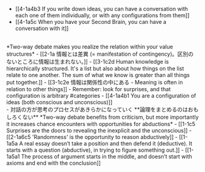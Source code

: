 - [[4-1a4b3 If you write down ideas, you can have a conversation with each one of them individually, or with any configurations from them]]
- [[4-1a5c When you have your Second Brain, you can have a conversation with it]]
<br>
*Two-way debate makes you realize the relation within your value structures*
  - [[2-1a 情報とは差異 (= manifestation of contingency)。区別のないところに情報は生まれない。]]
    - [[3-1c2d Human knowledge is hierarchically structured. It's a list but also about how things on the list relate to one another. The sum of what we know is greater than all things put together.]]
      - [[3-1c2e 情報は関係性の中にある - Meaning is often in relation to other things]]
				- Remember: look for surprises, and that configuration is arbitrary #categories
					- [[4-1a4b1 You are a configuration of ideas (both conscious and unconscious)]]
<br>
- 対話の方が思考のプロセスがあきらかになっていく
	**論理をまとめるのはおもしろくない**
		*Two-way debate benefits from criticism, but more importantly it increases chance encounters with opportunities for abductions*
      - [[1-1c5 Surprises are the doors to revealing the inexplicit and the unconscious]]
      - [[2-1a6c5 'Randomness' is the opportunity to reason abductively]]
    - [[1-1a5a A real essay doesn’t take a position and then defend it (deductive). It starts with a question (abductive), in trying to figure something out.]]
      - [[1-1a5a1 The process of argument starts in the middle, and doesn’t start with axioms and end with the conclusion]]
